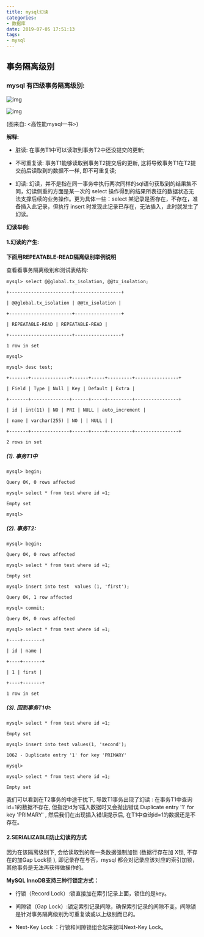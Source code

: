 ```yaml
---
title: mysql幻读
categories:
- 数据库
date: 2019-07-05 17:51:13
tags:
- mysql
---
```


## 事务隔离级别

### mysql 有四级事务隔离级别:

![img](509727203.png)

![img](510092765.png)

(图来自: <高性能mysql一书>)

**解释:**

- 脏读: 在事务T1中可以读取到事务T2中还没提交的更新;


- 不可重复读: 事务T1能够读取到事务T2提交后的更新, 这将导致事务T1在T2提交前后读取到的数据不一样, 即不可重复读;


- 幻读: 幻读，并不是指在同一事务中执行两次同样的sql语句获取到的结果集不同，幻读侧重的方面是某一次的 select 操作得到的结果所表征的数据状态无法支撑后续的业务操作。更为具体一些：select 某记录是否存在，不存在，准备插入此记录，但执行 insert 时发现此记录已存在，无法插入，此时就发生了幻读。





**幻读举例:**

#### 1.幻读的产生:

**下面用REPEATABLE-READ隔离级别举例说明**

查看看事务隔离级别和测试表结构:

```
mysql> select @@global.tx_isolation, @@tx_isolation;

+-----------------------+-----------------+

| @@global.tx_isolation | @@tx_isolation |

+-----------------------+-----------------+

| REPEATABLE-READ | REPEATABLE-READ |

+-----------------------+-----------------+

1 row in set

mysql> 

mysql> desc test;

+-------+--------------+------+-----+---------+----------------+

| Field | Type | Null | Key | Default | Extra |

+-------+--------------+------+-----+---------+----------------+

| id | int(11) | NO | PRI | NULL | auto_increment |

| name | varchar(255) | NO | | NULL | |

+-------+--------------+------+-----+---------+----------------+

2 rows in set

```

##### (1). 事务T1中

```
mysql> begin;

Query OK, 0 rows affected

mysql> select * from test where id =1;

Empty set

mysql> 

```

##### (2).  事务T2:

```
mysql> begin;

Query OK, 0 rows affected

mysql> select * from test where id =1;

Empty set

mysql> insert into test  values (1, 'first');

Query OK, 1 row affected

mysql> commit;

Query OK, 0 rows affected

mysql> select * from test where id =1;

+----+-------+

| id | name |

+----+-------+

| 1 | first |

+----+-------+

1 row in set

```

##### (3). 回到事务T1中:

```
mysql> select * from test where id =1;

Empty set

mysql> insert into test values(1, 'second');

1062 - Duplicate entry '1' for key 'PRIMARY'

mysql> 

mysql> select * from test where id =1;

Empty set

```

我们可以看到在T2事务的中途干扰下,  导致T1事务出现了幻读 :  在事务T1中查询 id=1的数据不存在, 但指定id为1插入数据时又会抛出错误 Duplicate entry '1' for key 'PRIMARY' , 然后我们在出现插入错误提示后, 在T1中查询id=1的数据还是不存在。



#### 2.SERIALIZABLE防止幻读的方式

因为在该隔离级别下, 会给读取到的每一条数据强制加锁 (数据行存在加 X锁,  不存在的加Gap Lock锁 ), 即记录存在与否，mysql 都会对记录应该对应的索引加锁，其他事务是无法再获得做操作的。



**MySQL InnoDB支持三种行锁定方式：**

-  行锁（Record Lock）:锁直接加在索引记录上面，锁住的是key。


- 间隙锁（Gap Lock）:锁定索引记录间隙，确保索引记录的间隙不变。间隙锁是针对事务隔离级别为可重复读或以上级别而已的。


- Next-Key Lock ：行锁和间隙锁组合起来就叫Next-Key Lock。